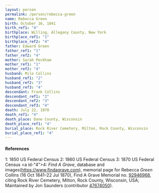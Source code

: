 ```yaml
---
layout: person
permalink: /person/rebecca-green
name: Rebecca Green
birth: October 16, 1841
birth_ref1: "4"
birthplace: Willing, Allegany County, New York
birthplace_ref1: "1"
birthplace_ref2: "4"
father: Edward Green
father_ref1: "1"
father_ref2: "4"
mother: Sarah Peckham
mother_ref1: "1"
mother_ref2: "4"
husband: Milo Collins
husband_ref1: "2"
husband_ref2: "3"
husband_ref3: "4"
descendant: Frank Collins
descendant_ref1: "2"
descendant_ref2: "3"
descendant_ref3: "4"
death: July 22, 1870
death_ref1: "4"
death_place: Dane County, Wisconsin
death_place_ref1: "4"
burial_place: Rock River Cemetery, Milton, Rock County, Wisconsin
burial_place_ref1: "4"
---
```


#### References

<a id="1">1: </a> 1850 US Federal Census
<a id="2">2: </a> 1860 US Federal Census
<a id="3">3: </a> 1870 US Federal Census
<a id-"4">4: </a> _Find A Grave_, database and images(<https://www.findagrave.com>), memorial page for Rebecca _Green_ Collins (16 Oct 1841–22 Jul 1870), Find A Grave Memorial no. [92946968](https://www.findagrave.com/memorial/92946968/rebecca-collins), citing Rock River Cemetery, Milton, Rock County, Wisconsin, USA; Maintained by Jon Saunders (contributor [47674050](https://www.findagrave.com/user/profile/47674050)). 
